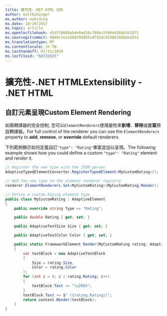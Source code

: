 ```yaml
---
title: 擴充性-.NET HTML SDK
author: matthidinger
ms.author: mahiding
ms.date: 10/19/2017
ms.topic: article
ms.openlocfilehash: d1df38608abde9ad26c78bbc5f66eb3bbb3d1971
ms.sourcegitcommit: 6889c7e1a38029d965c8f91dc9108819dbdea552
ms.translationtype: MT
ms.contentlocale: zh-TW
ms.lasthandoff: 07/31/2019
ms.locfileid: "68732825"
---
```

# <a name="extensibility---net-html"></a><span data-ttu-id="a99e0-102">擴充性-.NET HTML</span><span class="sxs-lookup"><span data-stu-id="a99e0-102">Extensibility - .NET HTML</span></span>

## <a name="custom-element-rendering"></a><span data-ttu-id="a99e0-103">自訂元素呈現</span><span class="sxs-lookup"><span data-stu-id="a99e0-103">Custom Element Rendering</span></span>

<span data-ttu-id="a99e0-104">如需轉譯器的完全控制, 您可以`ElementRenderers`使用屬性來**新增**、**移除**或覆**寫**預設轉譯器。</span><span class="sxs-lookup"><span data-stu-id="a99e0-104">For full control of the renderer you can use the `ElementRenderers` property to **add**, **remove**, or **override** default renderers.</span></span>

<span data-ttu-id="a99e0-105">下列範例顯示如何定義自訂`"type": "Rating"`專案並加以呈現。</span><span class="sxs-lookup"><span data-stu-id="a99e0-105">The following example shows how you could define a custom `"type": "Rating"` element and render it.</span></span>

```csharp
// Register the new type with the JSON parser
AdaptiveTypedElementConverter.RegisterTypedElement<MyCustomRating>();

// Add the new type to the element renderer registry
renderer.ElementRenderers.Set<MyCustomRating>(MyCustomRating.Render);

// Define a custom Rating element type
public class MyCustomRating : AdaptiveElement
{
    public override string Type => "Rating";

    public double Rating { get; set; }

    public AdaptiveTextSize Size { get; set; }

    public AdaptiveTextColor Color { get; set; }

    public static FrameworkElement Render(MyCustomRating rating, AdaptiveRenderContext context)
    {
        var textBlock = new AdaptiveTextBlock
        {
            Size = rating.Size,
            Color = rating.Color
        };
        for (int i = 0; i < rating.Rating; i++)
        {
            textBlock.Text += "\u2605";
        }
        textBlock.Text += $" ({rating.Rating})";
        return context.Render(textBlock);
    }
}
```
